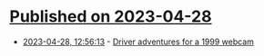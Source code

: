 # [Published on 2023-04-28](index.md)

* [2023-04-28, 12:56:13](https://lobste.rs/s/4tyaay/driver_adventures_for_1999_webcam) - [Driver adventures for a 1999 webcam](https://blog.benjojo.co.uk/post/quickcam-usb-userspace-driver)
